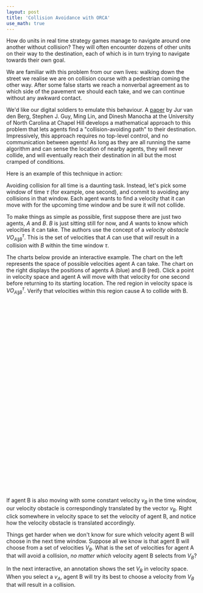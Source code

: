 ```yaml
---
layout: post
title: 'Collision Avoidance with ORCA'
use_math: true
---
```


<script src="https://d3js.org/d3.v7.min.js"></script>

How do units in real time strategy games manage to navigate around one another without collision?
They will often encounter dozens of other units on their way to the destination, each of which is in turn trying to navigate towards their own goal.

We are familiar with this problem from our own lives: walking down the street we realise we are on collision course with a pedestrian coming the other way. After some false starts we reach a nonverbal agreement as to which side of the pavement we should each take, and we can continue without any awkward contact.

We'd like our digital soldiers to emulate this behaviour. A [paper](https://gamma.cs.unc.edu/ORCA/) by Jur van den Berg, Stephen J. Guy, Ming Lin, and Dinesh Manocha at the University of North Carolina at Chapel Hill develops a mathematical approach to this problem that lets agents find a "collision-avoiding path" to their destination. Impressively, this approach requires no top-level control, and no communication between agents! As long as they are all running the same algorithm and can sense the location of nearby agents, they will never collide, and will eventually reach their destination in all but the most cramped of conditions.

Here is an example of this technique in action:

<canvas style='background-color: lightblue; width: 100%; height: 400px'>
</canvas>

Avoiding collision for all time is a daunting task. Instead, let's pick some window of time $\tau$ (for example, one second), and commit to avoiding any collisions in that window. Each agent wants to find a velocity that it can move with for the upcoming time window and be sure it will not collide.

To make things as simple as possible, first suppose there are just two agents, $A$ and $B$. $B$ is just sitting still for now, and $A$ wants to know which velocities it can take. The authors use the concept of a *velocity obstacle* $VO^{\tau}_{A\|B}$. This is the set of velocities that $A$ can use that *will* result in a collision with $B$ within the time window $\tau$. 

The charts below provide an interactive example. The chart on the left represents the space of possible velocities agent A can take. The chart on the right displays the positions of agents A (blue) and B (red). Click a point in velocity space and  agent A will move with that velocity for one second before returning to its starting location. The red region in velocity space is $VO^{\tau}_{A\|B}$. Verify that velocities within this region cause A to collide with B.

<div style='display: flex; width: 100%; height: 500px'>
  <div id='velocitySpace' style='flex: 1; padding-right: 5px;'></div>
  <div id='positionSpace' style='flex: 1; padding-left: 5px;'></div>
</div>

If agent B is also moving with some constant velocity $v_B$ in the time window, our velocity obstacle is correspondingly translated by the vector $v_B$. Right click somewhere in velocity space to set the velocity of agent B, and notice how the velocity obstacle is translated accordingly.

Things get harder when we don't know for sure which velocity agent B will choose in the next time window. Suppose all we know is that agent B will choose from a set of velocities $V_B$. What is the set of velocities for agent A that will avoid a collision, *no matter which* velocity agent B selects from $V_B$?

In the next interactive, an annotation shows the set $V_B$ in velocity space. When you select a $v_A$, agent B will try its best to choose a velocity from $V_B$ that will result in a collision.

<div style='display: flex; width: 100%; height: 500px'>
  <div id='velocitySpace2' style='flex: 1; padding-right: 5px;'></div>
  <div id='positionSpace2' style='flex: 1; padding-left: 5px;'></div>
</div>

<script type='module' src="{{ base.url | prepend: site.url }}/assets/js/velocityObstacle.js">
